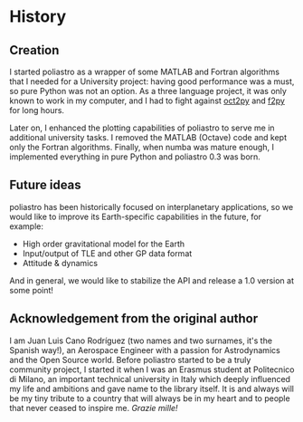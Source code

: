 # History

## Creation

I started poliastro as a wrapper of some MATLAB and Fortran algorithms
that I needed for a University project: having good performance was a
must, so pure Python was not an option. As a three language project, it
was only known to work in my computer, and I had to fight against [oct2py](https://pypi.org/project/oct2py/)
and [f2py](https://numpy.org/doc/stable/f2py/) for long hours.

Later on, I enhanced the plotting capabilities of poliastro to serve me in
additional university tasks. I removed the MATLAB (Octave) code and kept
only the Fortran algorithms. Finally, when numba was mature enough, I
implemented everything in pure Python and poliastro 0.3 was born.

## Future ideas

poliastro has been historically focused on interplanetary applications,
so we would like to improve its Earth-specific capabilities in the future,
for example:

- High order gravitational model for the Earth
- Input/output of TLE and other GP data format
- Attitude & dynamics

And in general, we would like to stabilize the API
and release a 1.0 version at some point!

## Acknowledgement from the original author

I am Juan Luis Cano Rodríguez (two names and two surnames, it\'s the
Spanish way!), an Aerospace Engineer with a passion for Astrodynamics
and the Open Source world. Before poliastro started to be a truly
community project, I started it when I was an Erasmus student at
Politecnico di Milano, an important technical university in Italy which
deeply influenced my life and ambitions and gave name to the library
itself. It is and always will be my tiny tribute to a country that will
always be in my heart and to people that never ceased to inspire me.
*Grazie mille!*
